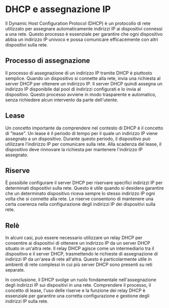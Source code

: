 # DHCP e assegnazione IP

Il Dynamic Host Configuration Protocol (DHCP) è un protocollo di rete utilizzato per assegnare automaticamente indirizzi IP ai dispositivi connessi a una rete. Questo processo è essenziale per garantire che ogni dispositivo abbia un indirizzo IP univoco e possa comunicare efficacemente con altri dispositivi sulla rete.

## Processo di assegnazione

Il processo di assegnazione di un indirizzo IP tramite DHCP è piuttosto semplice. Quando un dispositivo si connette alla rete, invia una richiesta al server DHCP per ottenere un indirizzo IP. Il server DHCP quindi assegna un indirizzo IP disponibile dal pool di indirizzi configurati e lo invia al dispositivo. Questo processo avviene in modo trasparente e automatico, senza richiedere alcun intervento da parte dell'utente.

## Lease

Un concetto importante da comprendere nel contesto di DHCP è il concetto di "lease". Un lease è il periodo di tempo per il quale un indirizzo IP viene assegnato a un dispositivo. Durante questo periodo, il dispositivo può utilizzare l'indirizzo IP per comunicare sulla rete. Alla scadenza del lease, il dispositivo deve rinnovare la richiesta per mantenere l'indirizzo IP assegnato.

## Riserve

È possibile configurare il server DHCP per riservare specifici indirizzi IP per determinati dispositivi sulla rete. Questo è utile quando si desidera garantire che un determinato dispositivo riceva sempre lo stesso indirizzo IP ogni volta che si connette alla rete. Le riserve consentono di mantenere una certa coerenza nella configurazione degli indirizzi IP dei dispositivi sulla rete.

## Relè

In alcuni casi, può essere necessario utilizzare un relay DHCP per consentire ai dispositivi di ottenere un indirizzo IP da un server DHCP situato in un'altra rete. Il relay DHCP agisce come un intermediario tra il dispositivo e il server DHCP, trasmettendo le richieste di assegnazione di indirizzi IP da un'area di rete all'altra. Questo è particolarmente utile in ambienti di rete complessi in cui più server DHCP sono presenti su reti separate.

In conclusione, il DHCP svolge un ruolo fondamentale nell'assegnazione degli indirizzi IP sui dispositivi in una rete. Comprendere il processo, il concetto di lease, l'uso delle riserve e la funzione dei relay DHCP è essenziale per garantire una corretta configurazione e gestione degli indirizzi IP sulla rete.